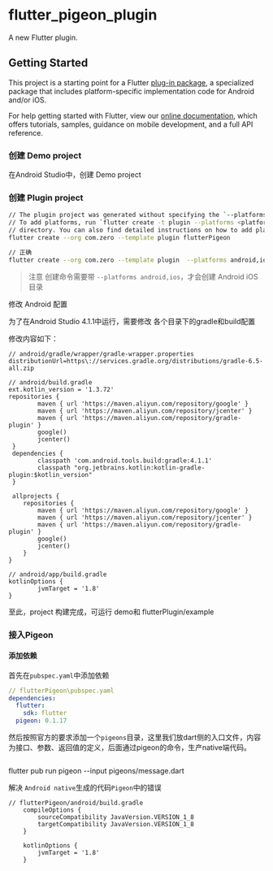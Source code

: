 # flutter_pigeon_plugin

A new Flutter plugin.

## Getting Started

This project is a starting point for a Flutter
[plug-in package](https://flutter.dev/developing-packages/),
a specialized package that includes platform-specific implementation code for
Android and/or iOS.

For help getting started with Flutter, view our
[online documentation](https://flutter.dev/docs), which offers tutorials,
samples, guidance on mobile development, and a full API reference.



### 创建 Demo project

在Android Studio中，创建 Demo project

### 创建 Plugin project

```bash
// The plugin project was generated without specifying the `--platforms` flag, no new platforms are added.
// To add platforms, run `flutter create -t plugin --platforms <platforms> .` under the same
// directory. You can also find detailed instructions on how to add platforms in the `pubspec.yaml`
flutter create --org com.zero --template plugin flutterPigeon

// 正确
flutter create --org com.zero --template plugin  --platforms android,ios flutterPigeon
```


> 注意 创建命令需要带 `--platforms android,ios`，才会创建 Android iOS目录


修改 Android 配置

为了在Android Studio 4.1.1中运行，需要修改 各个目录下的gradle和build配置

修改内容如下：
```
// android/gradle/wrapper/gradle-wrapper.properties
distributionUrl=https\://services.gradle.org/distributions/gradle-6.5-all.zip

// android/build.gradle
ext.kotlin_version = '1.3.72'
repositories {
        maven { url 'https://maven.aliyun.com/repository/google' }
        maven { url 'https://maven.aliyun.com/repository/jcenter' }
        maven { url 'https://maven.aliyun.com/repository/gradle-plugin' }
        google()
        jcenter()
 }
 dependencies {
        classpath 'com.android.tools.build:gradle:4.1.1'
        classpath "org.jetbrains.kotlin:kotlin-gradle-plugin:$kotlin_version"
 }
 
 allprojects {
    repositories {
        maven { url 'https://maven.aliyun.com/repository/google' }
        maven { url 'https://maven.aliyun.com/repository/jcenter' }
        maven { url 'https://maven.aliyun.com/repository/gradle-plugin' }
        google()
        jcenter()
    }
}

// android/app/build.gradle
kotlinOptions {
        jvmTarget = '1.8'
}

```

至此，project 构建完成，可运行 demo和 flutterPlugin/example

### 接入Pigeon
#### 添加依赖
首先在`pubspec.yaml`中添加依赖
```yaml
// flutterPigeon\pubspec.yaml
dependencies:
  flutter:
    sdk: flutter
  pigeon: 0.1.17
```
然后按照官方的要求添加一个`pigeons`目录，这里我们放dart侧的入口文件，内容为接口、参数、返回值的定义，后面通过pigeon的命令，生产native端代码。

```bash

```

flutter pub run pigeon --input pigeons/message.dart

解决 `Android native`生成的代码`Pigeon`中的错误
```
// flutterPigeon/android/build.gradle
    compileOptions {
        sourceCompatibility JavaVersion.VERSION_1_8
        targetCompatibility JavaVersion.VERSION_1_8
    }

    kotlinOptions {
        jvmTarget = '1.8'
    }
```









